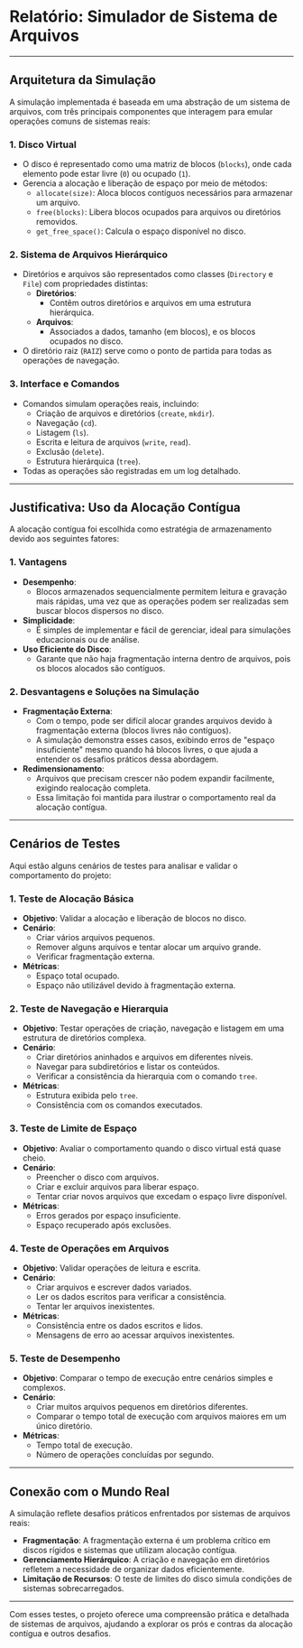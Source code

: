 # Relatório: Simulador de Sistema de Arquivos

---

## Arquitetura da Simulação

A simulação implementada é baseada em uma abstração de um sistema de arquivos, com três principais componentes que interagem para emular operações comuns de sistemas reais:

### 1. Disco Virtual
- O disco é representado como uma matriz de blocos (`blocks`), onde cada elemento pode estar livre (`0`) ou ocupado (`1`).
- Gerencia a alocação e liberação de espaço por meio de métodos:
  - `allocate(size)`: Aloca blocos contíguos necessários para armazenar um arquivo.
  - `free(blocks)`: Libera blocos ocupados para arquivos ou diretórios removidos.
  - `get_free_space()`: Calcula o espaço disponível no disco.

### 2. Sistema de Arquivos Hierárquico
- Diretórios e arquivos são representados como classes (`Directory` e `File`) com propriedades distintas:
  - **Diretórios**:
    - Contêm outros diretórios e arquivos em uma estrutura hierárquica.
  - **Arquivos**:
    - Associados a dados, tamanho (em blocos), e os blocos ocupados no disco.
- O diretório raiz (`RAIZ`) serve como o ponto de partida para todas as operações de navegação.

### 3. Interface e Comandos
- Comandos simulam operações reais, incluindo:
  - Criação de arquivos e diretórios (`create`, `mkdir`).
  - Navegação (`cd`).
  - Listagem (`ls`).
  - Escrita e leitura de arquivos (`write`, `read`).
  - Exclusão (`delete`).
  - Estrutura hierárquica (`tree`).
- Todas as operações são registradas em um log detalhado.

---

## Justificativa: Uso da Alocação Contígua

A alocação contígua foi escolhida como estratégia de armazenamento devido aos seguintes fatores:

### 1. Vantagens
- **Desempenho**:
  - Blocos armazenados sequencialmente permitem leitura e gravação mais rápidas, uma vez que as operações podem ser realizadas sem buscar blocos dispersos no disco.
- **Simplicidade**:
  - É simples de implementar e fácil de gerenciar, ideal para simulações educacionais ou de análise.
- **Uso Eficiente do Disco**:
  - Garante que não haja fragmentação interna dentro de arquivos, pois os blocos alocados são contíguos.

### 2. Desvantagens e Soluções na Simulação
- **Fragmentação Externa**:
  - Com o tempo, pode ser difícil alocar grandes arquivos devido à fragmentação externa (blocos livres não contíguos).
  - A simulação demonstra esses casos, exibindo erros de "espaço insuficiente" mesmo quando há blocos livres, o que ajuda a entender os desafios práticos dessa abordagem.
- **Redimensionamento**:
  - Arquivos que precisam crescer não podem expandir facilmente, exigindo realocação completa.
  - Essa limitação foi mantida para ilustrar o comportamento real da alocação contígua.

---

## Cenários de Testes

Aqui estão alguns cenários de testes para analisar e validar o comportamento do projeto:

### 1. Teste de Alocação Básica
- **Objetivo**: Validar a alocação e liberação de blocos no disco.
- **Cenário**:
  - Criar vários arquivos pequenos.
  - Remover alguns arquivos e tentar alocar um arquivo grande.
  - Verificar fragmentação externa.
- **Métricas**: 
  - Espaço total ocupado.
  - Espaço não utilizável devido à fragmentação externa.

### 2. Teste de Navegação e Hierarquia
- **Objetivo**: Testar operações de criação, navegação e listagem em uma estrutura de diretórios complexa.
- **Cenário**:
  - Criar diretórios aninhados e arquivos em diferentes níveis.
  - Navegar para subdiretórios e listar os conteúdos.
  - Verificar a consistência da hierarquia com o comando `tree`.
- **Métricas**:
  - Estrutura exibida pelo `tree`.
  - Consistência com os comandos executados.

### 3. Teste de Limite de Espaço
- **Objetivo**: Avaliar o comportamento quando o disco virtual está quase cheio.
- **Cenário**:
  - Preencher o disco com arquivos.
  - Criar e excluir arquivos para liberar espaço.
  - Tentar criar novos arquivos que excedam o espaço livre disponível.
- **Métricas**:
  - Erros gerados por espaço insuficiente.
  - Espaço recuperado após exclusões.

### 4. Teste de Operações em Arquivos
- **Objetivo**: Validar operações de leitura e escrita.
- **Cenário**:
  - Criar arquivos e escrever dados variados.
  - Ler os dados escritos para verificar a consistência.
  - Tentar ler arquivos inexistentes.
- **Métricas**:
  - Consistência entre os dados escritos e lidos.
  - Mensagens de erro ao acessar arquivos inexistentes.

### 5. Teste de Desempenho
- **Objetivo**: Comparar o tempo de execução entre cenários simples e complexos.
- **Cenário**:
  - Criar muitos arquivos pequenos em diretórios diferentes.
  - Comparar o tempo total de execução com arquivos maiores em um único diretório.
- **Métricas**:
  - Tempo total de execução.
  - Número de operações concluídas por segundo.

---

## Conexão com o Mundo Real

A simulação reflete desafios práticos enfrentados por sistemas de arquivos reais:
- **Fragmentação**: A fragmentação externa é um problema crítico em discos rígidos e sistemas que utilizam alocação contígua.
- **Gerenciamento Hierárquico**: A criação e navegação em diretórios refletem a necessidade de organizar dados eficientemente.
- **Limitação de Recursos**: O teste de limites do disco simula condições de sistemas sobrecarregados.

---

Com esses testes, o projeto oferece uma compreensão prática e detalhada de sistemas de arquivos, ajudando a explorar os prós e contras da alocação contígua e outros desafios.
